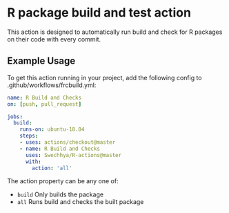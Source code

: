 # R package build and test action

This action is designed to automatically run build and check for R packages on their code with every commit.

## Example Usage
To get this action running in your project, add the following config to .github/workflows/frcbuild.yml:
```yml
name: R Build and Checks
on: [push, pull_request]

jobs:
  build:
    runs-on: ubuntu-18.04
    steps:
    - uses: actions/checkout@master
    - name: R Build and Checks
      uses: Swechhya/R-actions@master
      with:
        action: 'all'
```

The action property can be any one of:
- `build` Only builds the package
- `all` Runs build and checks the built package

